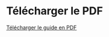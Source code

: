 # Télécharger le PDF
[Télécharger le guide en PDF](https://github.com/donovaneHoute/REPO/docs/tp01.pdf)
